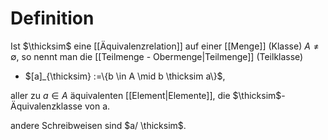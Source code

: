# Definition
Ist $\thicksim$ eine [[Äquivalenzrelation]] auf einer [[Menge]] (Klasse) $A \neq \emptyset$, so nennt man die [[Teilmenge - Obermenge|Teilmenge]] (Teilklasse)
- $[a]_{\thicksim} :=\{b \in A \mid b \thicksim a\}$,

aller zu $a \in A$ äquivalenten [[Element|Elemente]], die $\thicksim$-Äquivalenzklasse von a.

andere Schreibweisen sind $a/ \thicksim$.
